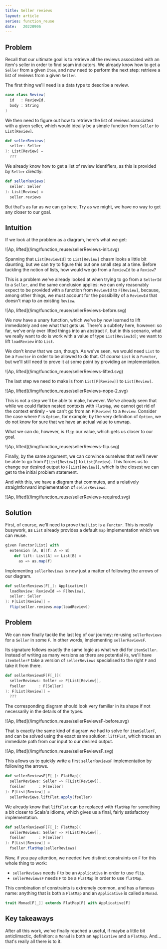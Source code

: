 ```yaml
---
title: Seller reviews
layout: article
series: function_reuse
date:   20220906
---
```


## Problem

Recall that our ultimate goal is to retrieve all the reviews associated with an item's seller in order to find scam indicators. We already know how to get a `Seller` from a given `Item`, and now need to perform the next step: retrieve a list of reviews from a given `Seller`.

The first thing we'll need is a data type to describe a review.

```scala
case class Review(
  id   : ReviewId,
  body : String
)
```

We then need to figure out how to retrieve the list of reviews associated with a given seller, which would ideally be a simple function from `Seller` to `List[Review]`.

```scala
def sellerReviews(
  seller: Seller
): List[Review] =
  ???
```

We already know how to get a list of review identifiers, as this is provided by `Seller` directly:

```scala
def sellerReviews(
  seller: Seller
): List[Review] =
  seller.reviews
```

But that's as far as we can go here. Try as we might, we have no way to get any closer to our goal.

## Intuition

If we look at the problem as a diagram, here's what we get:

<span class="figure">
![Ap, lifted](/img/function_reuse/sellerReviews-init.svg)
</span>

Spanning that `List[ReviewId]` to `List[Review]` chasm looks a little bit daunting, but we can try to figure this out one small step at a time. Before tackling the notion of lists, how would we go from a `ReviewId` to a `Review`?

This is a problem we've already looked at when trying to go from a `SellerId` to a `Seller`, and the same conclusion applies: we can only reasonably expect to be provided with a function from `ReviewId` to `F[Review]`, because, among other things, we must account for the possibility of a `ReviewId` that doesn't map to an existing `Review`.

<span class="figure">
![Ap, lifted](/img/function_reuse/sellerReviews-before.svg)
</span>

We now have a unary function, which we've by now learned to lift immediately and see what that gets us. There's a subtlety here, however: so far, we've only ever lifted things into an abstract `F`, but in this scenario, what we really want to do is work with a value of type `List[ReviewId]`; we want to lift `loadReview` into `List`.

We don't know that we can, though. As we've seen, we would need `List` to be a `Functor` in order to be allowed to do that. Of *course* `List` is a `Functor`, but we'll still need to prove it at some point by providing an implementation.

<span class="figure">
![Ap, lifted](/img/function_reuse/sellerReviews-lifted.svg)
</span>

The last step we need to make is from `List[F[Review]]` to `List[Review]`.

<span class="figure">
![Ap, lifted](/img/function_reuse/sellerReviews-nope-2.svg)
</span>

This is not a step we'll be able to make, however. We've already seen that while we could flatten nested contexts with `FlatMap`, we cannot get rid of the context entirely - we can't go from an `F[Review]` to a `Review`. Consider the case where `F` is `Option`, for example; by the very definition of `Option`, we do not know for sure that we have an actual value to unwrap.

What we can do, however, is `flip` our value, which gets us closer to our goal.

<span class="figure">
![Ap, lifted](/img/function_reuse/sellerReviews-flip.svg)
</span>

Finally, by the same argument, we can convince ourselves that we'll never be able to go from `F[List[Review]]` to `List[Review]`. This forces us to change our desired output to `F[List[Review]]`, which is the closest we can get to the initial problem statement.

And with this, we have a diagram that commutes, and a relatively straightforward implementation of `sellerReviews`.

<span class="figure">
![Ap, lifted](/img/function_reuse/sellerReviews-required.svg)
</span>

## Solution

First, of course, we'll need to prove that `List` is a `Functor`. This is mostly busywork, as `List` already provides a default `map` implementation which we can reuse.

```scala
given Functor[List] with
  extension [A, B](f: A => B)
    def lift: List[A] => List[B] =
      as => as.map(f)
```

Implementing `sellerReviews` is now just a matter of following the arrows of our diagram.

```scala
def sellerReviews[F[_]: Applicative](
  loadReview: ReviewId => F[Review],
  seller: Seller
): F[List[Review]] =
  flip(seller.reviews.map(loadReview))
```

## Problem

We can now finally tackle the last leg of our journey: re-using `sellerReviews` for a `Seller` in some `F`. In other words, implementing `sellerReviewsF`.

Its signature follows exactly the same logic as what we did for `itemSeller`. Instead of writing as many versions as there are potential `F`s, we'll have `itemSellerF` take a version of `sellerReviews` specialised to the right `F` and take it from there.

```scala
def sellerReviewsF[F[_]](
  sellerReviews: Seller => F[List[Review]],
  fseller      : F[Seller]
): F[List[Review]] =
  ???
```

The corresponding diagram should look very familiar in its shape if not necessarily in the details of the types.

<span class="figure">
![Ap, lifted](/img/function_reuse/sellerReviewsF-before.svg)
</span>

That is exactly the same kind of diagram we had to solve for `itemSellerF`, and can be solved using the exact same solution: `liftFlat`, which traces an immediate path from our input to our desired output.

<span class="figure">
![Ap, lifted](/img/function_reuse/sellerReviewsF.svg)
</span>

This allows us to quickly write a first `sellerReviewsF` implementation by following the arrows.

```scala
def sellerReviewsF[F[_]: FlatMap](
  sellerReviews: Seller => F[List[Review]],
  fseller      : F[Seller]
): F[List[Review]] =
  sellerReviews.liftFlat.apply(fseller)
```

We already know that `liftFlat` can be replaced with `flatMap` for something a bit closer to Scala's idioms, which gives us a final, fairly satisfactory implementation.

```scala
def sellerReviewsF[F[_]: FlatMap](
  sellerReviews: Seller => F[List[Review]],
  fseller      : F[Seller]
): F[List[Review]] =
  fseller.flatMap(sellerReviews)
```

Now, if you pay attention, we needed two distinct constraints on `F` for this whole thing to work:
- `sellerReviews` needs `F` to be an `Applicative` in order to use `flip`.
- `sellerReviewsF` needs `F` to be a `FlatMap` in order to use `flatMap`.

This combination of constraints is extremely common, and has a famous name: anything that is both a `FlatMap` and an `Applicative` is called a `Monad`.

```scala
trait Monad[F[_]] extends FlatMap[F] with Applicative[F]
```

## Key takeaways

After all this work, we've finally reached a useful, if maybe a little bit anticlimactic, definition: a `Monad` is both an `Applicative` and a `FlatMap`. And... that's really all there is to it.
